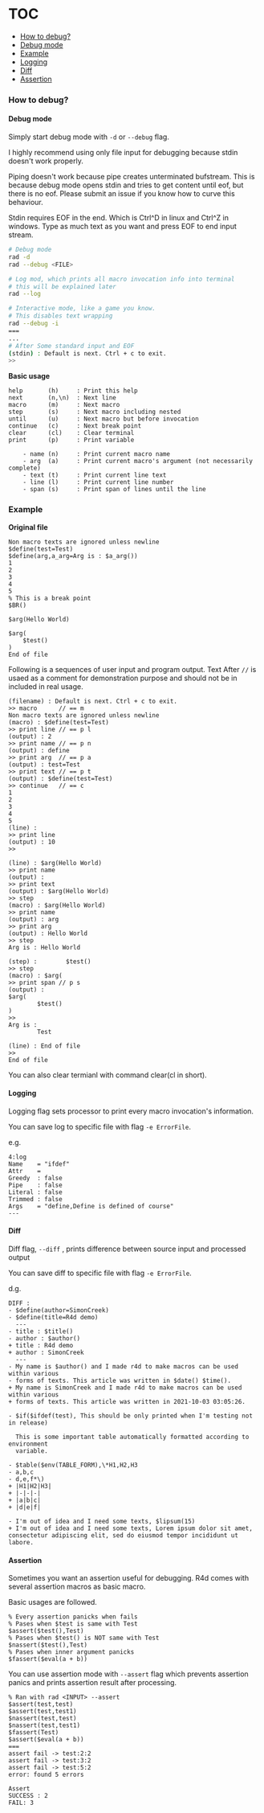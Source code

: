# TOC

- [How to debug?](#how-to-debug-)
- [Debug mode](#debug-mode)
- [Example](#example)
- [Logging](#logging)
- [Diff](#diff)
- [Assertion](#assertion)

### How to debug?

#### Debug mode

Simply start debug mode with ```-d``` or ```--debug``` flag.

I highly recommend using only file input for debugging because stdin doesn't
work properly.

Piping doesn't work because pipe creates unterminated bufstream. This is
because debug mode opens stdin and tries to get content until eof, but there is
no eof. Please submit an issue if you know how to curve this behaviour.

Stdin requires EOF in the end. Which is Ctrl^D in linux and Ctrl^Z in windows.
Type as much text as you want and press EOF to end input stream.

```bash
# Debug mode
rad -d
rad --debug <FILE>

# Log mod, which prints all macro invocation info into terminal
# this will be explained later
rad --log

# Interactive mode, like a game you know.
# This disables text wrapping 
rad --debug -i
===
...
# After Some standard input and EOF
(stdin) : Default is next. Ctrl + c to exit.
>>
```

**Basic usage**

```
help       (h)     : Print this help
next       (n,\n)  : Next line
macro      (m)     : Next macro
step       (s)     : Next macro including nested
until      (u)     : Next macro but before invocation
continue   (c)     : Next break point
clear      (cl)    : Clear terminal
print      (p)     : Print variable

    - name (n)     : Print current macro name
    - arg  (a)     : Print current macro's argument (not necessarily complete)
    - text (t)     : Print current line text
    - line (l)     : Print current line number
    - span (s)     : Print span of lines until the line
```

### Example

**Original file**
```
Non macro texts are ignored unless newline
$define(test=Test)
$define(arg,a_arg=Arg is : $a_arg())
1
2
3
4
5
% This is a break point
$BR() 

$arg(Hello World)

$arg(
    $test()
)
End of file
```
Following is a sequences of user input and program output.
Text After ```//``` is usaed as a comment for demonstration purpose and should
not be in included in real usage.

```
(filename) : Default is next. Ctrl + c to exit.
>> macro      // == m
Non macro texts are ignored unless newline
(macro) : $define(test=Test)
>> print line // == p l
(output) : 2
>> print name // == p n
(output) : define
>> print arg  // == p a
(output) : test=Test
>> print text // == p t
(output) : $define(test=Test)
>> continue   // == c
1
2
3
4
5
(line) :
>> print line
(output) : 10
>>

(line) : $arg(Hello World)
>> print name
(output) :
>> print text
(output) : $arg(Hello World)
>> step
(macro) : $arg(Hello World)
>> print name
(output) : arg
>> print arg
(output) : Hello World
>> step
Arg is : Hello World

(step) :        $test()
>> step
(macro) : $arg(
>> print span // p s
(output) :
$arg(
        $test()
)
>>
Arg is :
        Test

(line) : End of file
>>
End of file
```

You can also clear termianl with command clear(cl in short).

#### Logging

Logging flag sets processor to print every macro invocation's information.

You can save log to specific file with flag ```-e ErrorFile```.

e.g.
```
4:log
Name    = "ifdef"
Attr    =
Greedy  : false
Pipe    : false
Literal : false
Trimmed : false
Args    = "define,Define is defined of course"
---
```

#### Diff

Diff flag, ```--diff``` , prints difference between source input and processed output

You can save diff to specific file with flag ```-e ErrorFile```.

d.g.
```
DIFF :
- $define(author=SimonCreek)
- $define(title=R4d demo)
  ---
- title : $title()
- author : $author()
+ title : R4d demo
+ author : SimonCreek
  ---
- My name is $author() and I made r4d to make macros can be used within various
- forms of texts. This article was written in $date() $time().
+ My name is SimonCreek and I made r4d to make macros can be used within various
+ forms of texts. This article was written in 2021-10-03 03:05:26.

- $if($ifdef(test), This should be only printed when I'm testing not in release)

  This is some important table automatically formatted according to environment
  variable.

- $table($env(TABLE_FORM),\*H1,H2,H3
- a,b,c
- d,e,f*\)
+ |H1|H2|H3|
+ |-|-|-|
+ |a|b|c|
+ |d|e|f|

- I'm out of idea and I need some texts, $lipsum(15)
+ I'm out of idea and I need some texts, Lorem ipsum dolor sit amet, consectetur adipiscing elit, sed do eiusmod tempor incididunt ut labore.
```

#### Assertion

Sometimes you want an assertion useful for debugging. R4d comes with several
assertion macros as basic macro.

Basic usages are followed.

```
% Every assertion panicks when fails
% Pases when $test is same with Test
$assert($test(),Test)
% Pases when $test() is NOT same with Test
$nassert($test(),Test)
% Pases when inner argument panicks
$fassert($eval(a + b))
```

You can use assertion mode with ```--assert``` flag which prevents assertion
panics and prints assertion result after processing.

```
% Ran with rad <INPUT> --assert
$assert(test,test)
$assert(test,test1)
$nassert(test,test)
$nassert(test,test1)
$fassert(Test)
$assert($eval(a + b))
===
assert fail -> test:2:2
assert fail -> test:3:2
assert fail -> test:5:2
error: found 5 errors

Assert
SUCCESS : 2
FAIL: 3
```
